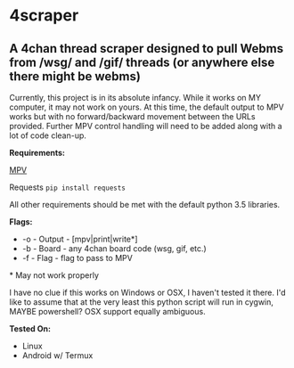 # 4scraper
## A 4chan thread scraper designed to pull Webms from /wsg/ and /gif/ threads (or anywhere else there might be webms)

Currently, this project is in its absolute infancy. While it works on MY computer, it may not work on yours. At this time, the default output to MPV works but with no forward/backward movement between the URLs provided. Further MPV control handling will need to be added along with a lot of code clean-up. 

**Requirements:**

[MPV](https://github.com/mpv-player/mpv)

Requests `pip install requests`

All other requirements should be met with the default python 3.5 libraries. 

**Flags:**

- -o - Output - [mpv|print|write\*]
- -b - Board - any 4chan board code (wsg, gif, etc.)
- -f - Flag - flag to pass to MPV

\* May not work properly

I have no clue if this works on Windows or OSX, I haven't tested it there. I'd like to assume that at the very least this python script will run in cygwin, MAYBE powershell? OSX support equally ambiguous.

**Tested On:**
- Linux
- Android w/ Termux
